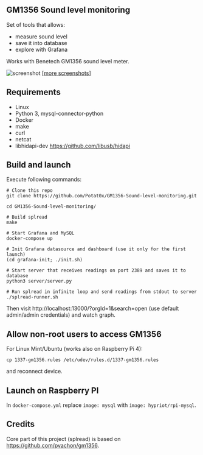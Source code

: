 ## GM1356 Sound level monitoring

Set of tools that allows:
- measure sound level
- save it into database
- explore with Grafana

Works with Benetech GM1356 sound level meter.


![screenshot](https://i.imgur.com/2OUcgR0.png)
[[more screenshots](https://imgur.com/a/tRbRP6c)]


## Requirements
- Linux
- Python 3, mysql-connector-python
- Docker
- make
- curl
- netcat
- libhidapi-dev https://github.com/libusb/hidapi


## Build and launch

Execute following commands:
```
# Clone this repo
git clone https://github.com/Potat0x/GM1356-Sound-level-monitoring.git

cd GM1356-Sound-level-monitoring/

# Build splread
make

# Start Grafana and MySQL
docker-compose up

# Init Grafana datasource and dashboard (use it only for the first launch)
(cd grafana-init; ./init.sh)

# Start server that receives readings on port 2389 and saves it to database
python3 server/server.py

# Run splread in infinite loop and send readings from stdout to server
./splread-runner.sh
```
Then visit http://localhost:13000/?orgId=1&search=open (use default admin/admin credentials) and watch graph.


## Allow non-root users to access GM1356
For Linux Mint/Ubuntu (works also on Raspberry Pi 4):
```
cp 1337-gm1356.rules /etc/udev/rules.d/1337-gm1356.rules
```
and reconnect device.

## Launch on Raspberry PI
In `docker-compose.yml` replace `image: mysql` with `image: hypriot/rpi-mysql`.

## Credits  
Core part of this project (splread) is based on https://github.com/pvachon/gm1356.
